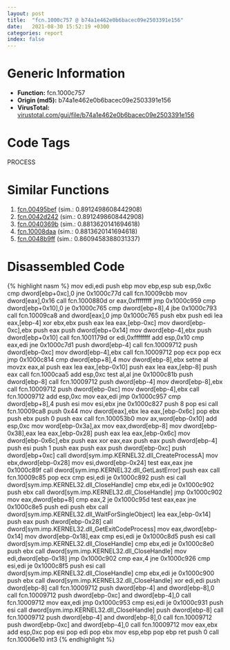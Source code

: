 ```yaml
---
layout: post
title:  "fcn.1000c757 @ b74a1e462e0b6bacec09e2503391e156"
date:   2021-08-30 15:52:19 +0300
categories: report
index: false
---
```


# Generic Information
- **Function:** fcn.1000c757
- **Origin (md5):** b74a1e462e0b6bacec09e2503391e156
- **VirusTotal:** [virustotal.com/gui/file/b74a1e462e0b6bacec09e2503391e156][virustotal_ref]

# Code Tags
<span class="tag" id="PROCESS">PROCESS</span>


# Similar Functions

1. [fcn.00495bef][similar_1_ref] (sim.: 0.8912498608442908)
2. [fcn.0042d242][similar_2_ref] (sim.: 0.8912498608442908)
3. [fcn.0040369b][similar_3_ref] (sim.: 0.8813620141694618)
4. [fcn.10008daa][similar_4_ref] (sim.: 0.8813620141694618)
5. [fcn.0048b9ff][similar_5_ref] (sim.: 0.8609458388031337)


# Disassembled Code

{% highlight nasm %}
mov edi,edi
push ebp
mov ebp,esp
sub esp,0x6c
cmp dword[ebp+0xc],0
jne 0x1000c77d
call fcn.10009cbb
mov dword[eax],0x16
call fcn.1000880d
or eax,0xffffffff
jmp 0x1000c959
cmp dword[ebp+0x10],0
je 0x1000c765
cmp dword[ebp+8],4
jbe 0x1000c793
call fcn.10009ca8
and dword[eax],0
jmp 0x1000c765
push ebx
push edi
lea eax,[ebp-4]
xor ebx,ebx
push eax
lea eax,[ebp-0xc]
mov dword[ebp-0xc],ebx
push eax
push dword[ebp+0x14]
mov dword[ebp-4],ebx
push dword[ebp+0x10]
call fcn.1001179d
or edi,0xffffffff
add esp,0x10
cmp eax,edi
jne 0x1000c7d1
push dword[ebp-4]
call fcn.10009712
push dword[ebp-0xc]
mov dword[ebp-4],ebx
call fcn.10009712
pop ecx
pop ecx
jmp 0x1000c814
cmp dword[ebp+8],4
mov dword[ebp-8],ebx
setne al
movzx eax,al
push eax
lea eax,[ebp-0x10]
push eax
lea eax,[ebp-8]
push eax
call fcn.1000caa5
add esp,0xc
test al,al
jne 0x1000c81b
push dword[ebp-8]
call fcn.10009712
push dword[ebp-4]
mov dword[ebp-8],ebx
call fcn.10009712
push dword[ebp-0xc]
mov dword[ebp-4],ebx
call fcn.10009712
add esp,0xc
mov eax,edi
jmp 0x1000c957
cmp dword[ebp+8],4
push esi
mov esi,ebx
jne 0x1000c827
push 8
pop esi
call fcn.10009ca8
push 0x44
mov dword[eax],ebx
lea eax,[ebp-0x6c]
pop ebx
push ebx
push 0
push eax
call fcn.100053b0
mov ax,word[ebp-0x10]
add esp,0xc
mov word[ebp-0x3a],ax
mov eax,dword[ebp-8]
mov dword[ebp-0x38],eax
lea eax,[ebp-0x28]
push eax
lea eax,[ebp-0x6c]
mov dword[ebp-0x6c],ebx
push eax
xor eax,eax
push eax
push dword[ebp-4]
push esi
push 1
push eax
push eax
push dword[ebp-0xc]
push dword[ebp+0xc]
call dword[sym.imp.KERNEL32.dll_CreateProcessA]
mov ebx,dword[ebp-0x28]
mov esi,dword[ebp-0x24]
test eax,eax
jne 0x1000c89f
call dword[sym.imp.KERNEL32.dll_GetLastError]
push eax
call fcn.10009c85
pop ecx
cmp esi,edi
je 0x1000c892
push esi
call dword[sym.imp.KERNEL32.dll_CloseHandle]
cmp ebx,edi
je 0x1000c902
push ebx
call dword[sym.imp.KERNEL32.dll_CloseHandle]
jmp 0x1000c902
mov eax,dword[ebp+8]
cmp eax,2
je 0x1000c95d
test eax,eax
jne 0x1000c8e5
push edi
push ebx
call dword[sym.imp.KERNEL32.dll_WaitForSingleObject]
lea eax,[ebp-0x14]
push eax
push dword[ebp-0x28]
call dword[sym.imp.KERNEL32.dll_GetExitCodeProcess]
mov eax,dword[ebp-0x14]
mov dword[ebp-0x18],eax
cmp esi,edi
je 0x1000c8d5
push esi
call dword[sym.imp.KERNEL32.dll_CloseHandle]
cmp ebx,edi
je 0x1000c8e0
push ebx
call dword[sym.imp.KERNEL32.dll_CloseHandle]
mov edi,dword[ebp-0x18]
jmp 0x1000c902
cmp eax,4
jne 0x1000c926
cmp esi,edi
je 0x1000c8f5
push esi
call dword[sym.imp.KERNEL32.dll_CloseHandle]
cmp ebx,edi
je 0x1000c900
push ebx
call dword[sym.imp.KERNEL32.dll_CloseHandle]
xor edi,edi
push dword[ebp-8]
call fcn.10009712
push dword[ebp-4]
and dword[ebp-8],0
call fcn.10009712
push dword[ebp-0xc]
and dword[ebp-4],0
call fcn.10009712
mov eax,edi
jmp 0x1000c953
cmp esi,edi
je 0x1000c931
push esi
call dword[sym.imp.KERNEL32.dll_CloseHandle]
push dword[ebp-8]
call fcn.10009712
push dword[ebp-4]
and dword[ebp-8],0
call fcn.10009712
push dword[ebp-0xc]
and dword[ebp-4],0
call fcn.10009712
mov eax,ebx
add esp,0xc
pop esi
pop edi
pop ebx
mov esp,ebp
pop ebp
ret
push 0
call fcn.10006e10
int3
{% endhighlight %}


[similar_1_ref]: /report/fcn.00495bef@27ac6b5c7fa1ad11790cdc733c25a701
[similar_2_ref]: /report/fcn.0042d242@38d41d729f8f30faf0dd96f0c7acba4b
[similar_3_ref]: /report/fcn.0040369b@7bcc89a15d575deafd22288432159007
[similar_4_ref]: /report/fcn.10008daa@b74a1e462e0b6bacec09e2503391e156
[similar_5_ref]: /report/fcn.0048b9ff@289859175c221b107317af7727d26c17
[virustotal_ref]: https://www.virustotal.com/gui/file/b74a1e462e0b6bacec09e2503391e156